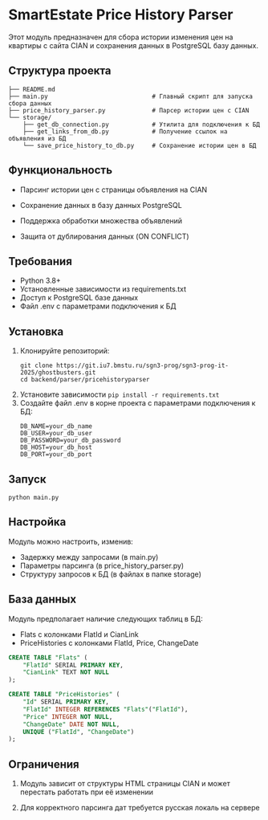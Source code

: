 # SmartEstate Price History Parser
Этот модуль предназначен для сбора истории изменения цен на квартиры с сайта CIAN и сохранения данных в PostgreSQL базу данных.

## Структура проекта
```
├── README.md
├── main.py                             # Главный скрипт для запуска сбора данных
├── price_history_parser.py             # Парсер истории цен с CIAN
└── storage/
    ├── get_db_connection.py            # Утилита для подключения к БД
    ├── get_links_from_db.py            # Получение ссылок на объявления из БД
    └── save_price_history_to_db.py     # Сохранение истории цен в БД
```

## Функциональность
- Парсинг истории цен с страницы объявления на CIAN

- Сохранение данных в базу данных PostgreSQL

- Поддержка обработки множества объявлений

- Защита от дублирования данных (ON CONFLICT)

## Требования
- Python 3.8+
- Установленные зависимости из requirements.txt
- Доступ к PostgreSQL базе данных
- Файл .env с параметрами подключения к БД

## Установка
1. Клонируйте репозиторий:
    ```commandline
    git clone https://git.iu7.bmstu.ru/sgn3-prog/sgn3-prog-it-2025/ghostbusters.git
    cd backend/parser/pricehistoryparser
    ```
2. Установите зависимости
```pip install -r requirements.txt```
3. Создайте файл .env в корне проекта с параметрами подключения к БД:
    ```
    DB_NAME=your_db_name
    DB_USER=your_db_user
    DB_PASSWORD=your_db_password
    DB_HOST=your_db_host
    DB_PORT=your_db_port
    ```
## Запуск
```python main.py```

## Настройка
Модуль можно настроить, изменив:

- Задержку между запросами (в main.py)
- Параметры парсинга (в price_history_parser.py)
- Структуру запросов к БД (в файлах в папке storage)

## База данных
Модуль предполагает наличие следующих таблиц в БД:

- Flats с колонками FlatId и CianLink
- PriceHistories с колонками FlatId, Price, ChangeDate

```sql
CREATE TABLE "Flats" (
    "FlatId" SERIAL PRIMARY KEY,
    "CianLink" TEXT NOT NULL
);

CREATE TABLE "PriceHistories" (
    "Id" SERIAL PRIMARY KEY,
    "FlatId" INTEGER REFERENCES "Flats"("FlatId"),
    "Price" INTEGER NOT NULL,
    "ChangeDate" DATE NOT NULL,
    UNIQUE ("FlatId", "ChangeDate")
);
```

## Ограничения
1. Модуль зависит от структуры HTML страницы CIAN и может перестать работать при её изменении

2. Для корректного парсинга дат требуется русская локаль на сервере


